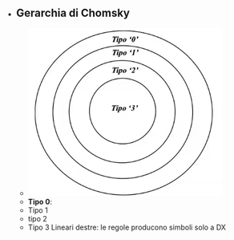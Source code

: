- ## Gerarchia di Chomsky
	- ![image.png](../assets/image_1681809930759_0.png)
	- **Tipo 0**:
	- Tipo 1
	- tipo 2
	- Tipo 3 Lineari destre: le regole producono simboli solo a DX